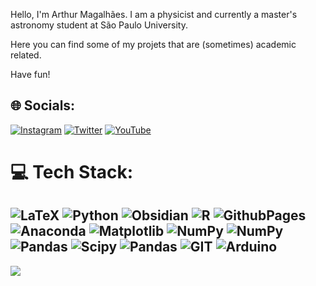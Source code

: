 Hello, I'm Arthur Magalhães. I am a physicist and currently a master's astronomy student at São Paulo University.

Here you can find some of my projets that are (sometimes) academic related.

Have fun!

## 🌐 Socials:
[![Instagram](https://img.shields.io/badge/Instagram-%23E4405F.svg?logo=Instagram&logoColor=white)](https://instagram.com/art_tuts) [![Twitter](https://img.shields.io/badge/Twitter-%231DA1F2.svg?logo=Twitter&logoColor=white)](https://twitter.com/ArthurSMaga) [![YouTube](https://img.shields.io/badge/YouTube-%23FF0000.svg?logo=YouTube&logoColor=white)](https://youtube.com/@cafecomfisicai) 

# 💻 Tech Stack:
![LaTeX](https://img.shields.io/badge/latex-%23008080.svg?style=for-the-badge&logo=latex&logoColor=white) ![Python](https://img.shields.io/badge/python-3670A0?style=for-the-badge&logo=python&logoColor=ffdd54) ![Obsidian](https://img.shields.io/badge/Obsidian-%23483699.svg?&logo=obsidian&logoColor=white) ![R](https://img.shields.io/badge/R-%23276DC3.svg?logo=r&logoColor=white) ![GithubPages](https://img.shields.io/badge/github%20pages-121013?style=for-the-badge&logo=github&logoColor=white) ![Anaconda](https://img.shields.io/badge/Anaconda-%2344A833.svg?style=for-the-badge&logo=anaconda&logoColor=white) ![Matplotlib](https://img.shields.io/badge/Matplotlib-%23ffffff.svg?style=for-the-badge&logo=Matplotlib&logoColor=black) ![NumPy](https://img.shields.io/badge/numpy-%23013243.svg?style=for-the-badge&logo=numpy&logoColor=white) ![NumPy](https://img.shields.io/badge/NumPy-4DABCF?logo=numpy&logoColor=fff) ![Pandas](https://img.shields.io/badge/Pandas-150458?logo=pandas&logoColor=fff) ![Scipy](https://img.shields.io/badge/SciPy-%230C55A5.svg?style=for-the-badge&logo=scipy&logoColor=%white) ![Pandas](https://img.shields.io/badge/pandas-%23150458.svg?style=for-the-badge&logo=pandas&logoColor=white) ![GIT](https://img.shields.io/badge/Git-fc6d26?style=for-the-badge&logo=git&logoColor=white) ![Arduino](https://img.shields.io/badge/-Arduino-00979D?style=for-the-badge&logo=Arduino&logoColor=white)
---
[![](https://visitcount.itsvg.in/api?id=ArthurSMg&icon=0&color=1)](https://visitcount.itsvg.in)

<!-- Proudly created with GPRM ( https://gprm.itsvg.in ) -->
